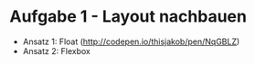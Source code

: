 # Aufgabe 1 - Layout nachbauen
- Ansatz 1: Float (http://codepen.io/thisjakob/pen/NqGBLZ)
- Ansatz 2: Flexbox

